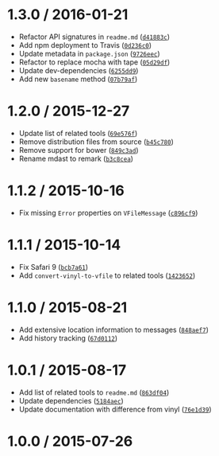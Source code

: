<!--remark setext-->

<!--lint disable no-multiple-toplevel-headings-->

1.3.0 / 2016-01-21
==================

*   Refactor API signatures in `readme.md` ([`d41883c`](https://github.com/wooorm/vfile/commit/d41883c))
*   Add npm deployment to Travis ([`0d236c0`](https://github.com/wooorm/vfile/commit/0d236c0))
*   Update metadata in `package.json` ([`9726eec`](https://github.com/wooorm/vfile/commit/9726eec))
*   Refactor to replace mocha with tape ([`05d29df`](https://github.com/wooorm/vfile/commit/05d29df))
*   Update dev-dependencies ([`6255dd9`](https://github.com/wooorm/vfile/commit/6255dd9))
*   Add new `basename` method ([`07b79af`](https://github.com/wooorm/vfile/commit/07b79af))

1.2.0 / 2015-12-27
==================

*   Update list of related tools ([`69e576f`](https://github.com/wooorm/vfile/commit/69e576f))
*   Remove distribution files from source ([`b45c780`](https://github.com/wooorm/vfile/commit/b45c780))
*   Remove support for bower ([`849c3ad`](https://github.com/wooorm/vfile/commit/849c3ad))
*   Rename mdast to remark ([`b3c8cea`](https://github.com/wooorm/vfile/commit/b3c8cea))

1.1.2 / 2015-10-16
==================

*   Fix missing `Error` properties on `VFileMessage` ([`c896cf9`](https://github.com/wooorm/vfile/commit/c896cf9))

1.1.1 / 2015-10-14
==================

*   Fix Safari 9 ([`bcb7a61`](https://github.com/wooorm/vfile/commit/bcb7a61))
*   Add `convert-vinyl-to-vfile` to related tools ([`1423652`](https://github.com/wooorm/vfile/commit/1423652))

1.1.0 / 2015-08-21
==================

*   Add extensive location information to messages ([`848aef7`](https://github.com/wooorm/vfile/commit/848aef7))
*   Add history tracking ([`67d0112`](https://github.com/wooorm/vfile/commit/67d0112))

1.0.1 / 2015-08-17
==================

*   Add list of related tools to `readme.md` ([`863df04`](https://github.com/wooorm/vfile/commit/863df04))
*   Update dependencies ([`5184aec`](https://github.com/wooorm/vfile/commit/5184aec))
*   Update documentation with difference from vinyl ([`76e1d39`](https://github.com/wooorm/vfile/commit/76e1d39))

1.0.0 / 2015-07-26
==================

